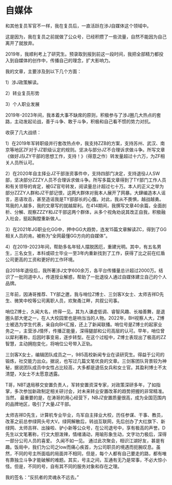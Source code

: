 # 自媒体

和其他复员军官不一样，我在复员后，一直活跃在涉J自媒体这个领域中。

这是因为，我在复员之前就做了公众号，已经积攒了一些流量，自然不能因为自己离开了就放弃。

2019年，我顺利考上了研究生。预录取到报到前这一段时间，我把全部精力都投入到自媒体的创作中，传播自己的理念，扩大影响力。

我的文章，主要涉及到以下几个方面：

1）涉J政策解读。

2）转业复员形势

3）个人职业发展

2019年-2023年间，我本着大事不缺席的原则，积极参与了涉J圈几大热点的套路，主动发起论战，善于斗争、敢于斗争，积极和自己看不惯的势力对抗。

收获了几大战绩：

1）在2019年军转职级并行套改热点中，我支持ZZB的方案，支持苏州、武汉、南京等地区ZF对于JZ职级认定的规则。坚决与部分JZ不合理诉求做斗争。所写文章《做好J队ZY干部的思想工作，支持！》（得意之作）转发量超过十六万，为ZF相关人员所认可。

2）在2020年自主择业JZ干部涨资事件中，支持四部门决定，支持退役J人SW部，坚决部分ZZZY人员不合理诉求做斗争。所写多篇文章得到了TY部门工作人员和有关领导的肯定，被GZ官号转发，阅读量总计超过七十万。本人的正义之举为部分ZZZY人群和JZ干部记恨，这两大群体对我本人展开了网暴。大肆编造本人谣言，恶语攻击，甚至造谣我是TY部部长的心腹。对此，我从不畏惧，越战越勇。骂我的人越多，我的文章写的就越犀利。在414期间，我撰写文章40余篇，全面剖析、分解、观察ZZZY和JZ干部这两个群体，从多个视角劝说其改正自我，积极融入社会，挺起胸膛重新做人。

3）在2021年JG职业化GG中，押中GG大趋势，连发15篇文章解读ZC，得到了GG相关人员的肯。被称为“全网最懂GG方向的自媒体”。

4）在2019-2023年间，帮助多名年轻人摆脱困厄，重建光明。其中，有五名男生，三名女生，本科或硕士毕业一至3年内重新找到了工作，获得了比之前在红盾公司更高的工资和更好的工作环境。

自2018年退役后，我所著涉J文字600余万，各平台传播量总计超过2000万。结识了一批同道中人，传道授业解惑，帮助了一批退役人通过自媒体建立自己的个人品牌。

三年前，因涛哥推荐、TY部之邀，我与哨位Z博士、三剑客X女士、太师吉祥D先生、微笑中校等公司离职人员，欢聚甬江畔，共叙公司事。

哨位Z博士，久闻大名，终得一见。其为人谦虚低调、睿智风趣、长袖善舞，是退圈头部大佬之一，在人大校园里也是响当当的人物。2022年，BH视察人大，Z博士被选为学生代表，亲自向BH汇报，还上了新闻联播。哨位号是Z博士的起家业务之一，主营涉J情怀，传播正能量，深得腿部和公司高层的认可。早年，哨位曾以犀利著称，后因时事变易，逐步转型。在这个过程中，Z博士表现出了极高的ZZ智慧，主动拥抱变化，将哨位公号带入正轨。

三剑客X女士，编辑团队成员之一，985高校新闻专业在读研究生。得益于公司的锻炼，社交能力出众。据说，也写过几篇文笔优良的文章。三剑客团队背景较为神秘，据说团队成员中女性占比较高，大多都是退伍女兵和女士官。其盈利博士不太清楚，X女士不太愿意透露。

T哥，NBT退局移交安置负责人，军转安置资深专家，对政策深研多年，了如指掌，多次参加新政制定相关研讨会，对未来转业安置改革的趋势把握的非常精准。当然， 最重要的是，在涛哥的用心经营下，NBJZ安置质量很高，成为全国范围内的品牌地区，吸引了大量JZ干部。

太师吉祥D先生，计算机专业毕业，鸟军自主择业大校，历任参谋、干事、教员，改革之前总参绿网头号大V。绿网解散后，转战互联网，先后创办了大红旗下、新绿网、太师吉祥、出操啦、驴小新等公众号，在公司退号中，享有极高的声誉。D先生以文笔著称，行文大胆泼辣，情绪涌动，用喻形象生动，文字功力极后，深得一部分公司人员的喜爱。 久闻不如一见。 通过此次聚会，相识江湖好友，甚是有趣。饭局中，我们为公司之low而痛心疾首，为公司职员的境遇而扼腕叹息。虽然，不同的号主所面临的局面并不相同，但是，每个人都有自己要走的路，都有唯有靠独立斗争才能破解的难题。其实，号主之间，互通有无乃是常事，不必大惊小怪。但是，不同的号，自有其不同的服务对象和存在之理。



我的签名：“反抗者的灵魂永不远去。”